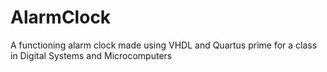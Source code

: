 # AlarmClock
A functioning alarm clock made using VHDL and Quartus prime for a class in Digital Systems and Microcomputers
